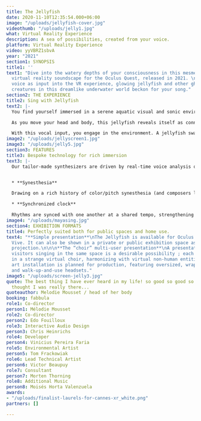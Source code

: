 ```yaml
---
title: The Jellyfish
date: 2020-11-10T12:35:54.000+06:00
image: "/uploads/jellyfish-cover.jpg"
videothumb: "/uploads/jelly1.jpg"
what: Virtual Reality Experience
description: A sea of possibilities, created from your voice.
platform: Virtual Reality Experience
video: yyVBRZ1sbvA
year: "2021"
section1: SYNOPSIS
title1: ''
text1: "Dive into the watery depths of your consciousness in this mesmerizing, interactive
  virtual reality soundscape for the Oculus Quest, released in 2021. \n\nUsing your
  voice as input into the VR experience, glowing jellyfish and other ghostly marine
  creatures in this dreamlike underwater world beckon for your song."
section2: THE EXPERIENCE
title2: Sing with Jellyfish
text2: |-
  You find yourself immersed in a serene aquatic visual and sonic environment. In the distance, you notice fanciful marine life swimming around you. You gaze at one, and it approaches you.

  As you move your head and body, this jellyfish reveals itself as connected to you, mirroring your every movement. Speak to it and you hear your own voice transformed.

  With this vocal input, you engage in the environment. A jellyfish swarm echoes and loosely harmonizes your melody, so that you join in their chorus, triggering baby jellyfish spawning and other surprising chains of interactions. Lend your song to a different jellyfish, and discover a new character of transformation. Stay silent, and the jellyfish departs.
image2: "/uploads/jellyscreen1.jpg"
image3: "/uploads/jelly5.jpg"
section3: FEATURES
title3: Bespoke technology for rich immersion
text3: |-
  Our tailor-made synthesizers are driven by real-time voice analysis of the singer, measuring pitch, amplitude, and even nuances like tonality and phrasing. These sonic inputs transform a wide gamut of environmental parameters - the surrounding soundscape, harmonic and rhythmic details, colors, animation, and spatial qualities. All of this is realized in our original, fully-immersive three-dimensional sound system.


  * **Synesthesia**

  Drawing on a rich history of color/pitch synesthesia (and composers like Scriabin), each scale tone produces a distinct color, so a singer can visualize and control their tone as they vocalize.

  * **Synchronized clock**

  Rhythms are synced with one another at a shared tempo, strengthening the collective feeling of participation. With the soundscape pulsing away in time, multiplayer participants feel togetherness as they would in an experienced musical ensemble.
image4: "/uploads/mayasing.jpg"
section4: EXHIBITION FORMATS
title4: Perfectly suited both for public spaces and home use.
text4: "**Simple presentation**\nThe Jellyfish is available for Oculus Quest and HTC
  Vive. It can also be shown in a private or public exhibition space as a continuous
  projection.\n\n\n**The “choir” multi-user presentation**\nA presentation with several
  visitors singing in the same space is a desirable possibility ; each one singing
  in a strange virtual choir, harmonizing with virtual non-human entities. \n\nA large-scale
  art installation is planned for production, featuring oversized, wraparound projection
  and walk-up-and-use headsets."
image5: "/uploads/screen-jelly3.jpg"
quote: The best thing I have ever heard in my life! so good so good so goood -- I
  thought I was really there...
quoteauthor: Melodie Mousset / head of her body
booking: fabbula
role1: Co-director
person1: Mélodie Mousset
role2: Co-director
person2: Edo Fouilloux
role3: Interactive Audio Design
person3: Chris Heinrichs
role4: Developer
person4: Vinicius Pereira Faria
role5: Environmental Artist
person5: Tom Frackowiak
role6: Lead Technical Artist
person6: Victor Beaupuy
role7: Consultant
person7: Morten Thorning
role8: Additional Music
person8: Moisés Horta Valenzuela
awards:
- "/uploads/finalist-laurels-for-cannes-xr_white.png"
partners: []

---
```

